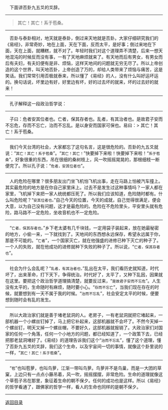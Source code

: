 &emsp;下面讲否卦九五爻的爻辞。
___
> 其亡！其亡！系于苞桑。
___
&emsp;否卦与泰卦相对，地天就是泰卦，倒过来天地就是否卦。大家仔细研究我们的《易经》，非常奇妙，地在上面，天在下面，反而太平，是好事；倒过来地在下面，天在上面，就糟糕，就不对了。年轻时我们对这个道理弄不清楚，后来一想天地混沌的时候反而没有事，一有了天地麻烦就来了。有天地而后有男女，有男女而后有夫妇，有夫妇便有是非、烦恼，这样天地间的问题就无穷无尽了。所以上帝创造的这个世界，叫天地否卦，上帝创造了万的，却给人类带来了烦恼与痛苦，这是笑话。我们常常引用否极就泰来，所以懂了《易经》的人，没有什么叫好运坏运的。换句话说，坏里边有好，好里边有坏，好的过去坏的就来，坏的过去好的就来！
___
&emsp;孔子解释这一段政治哲学说：
___
&emsp;子曰：危者安其位者也。亡者，保其存者也。乱者，有其治者也。是故君子安而不忘危，存而不忘亡，治而不忘乱。是以身安而国家可保也。易曰：> 其亡！其亡！系于苞桑。
___
&emsp;我们今天台湾的社会，大家都忘了这句名言，这是很危险的。否卦的九五爻就说：“``其亡！其亡！系于苞桑``”。“``其亡！其亡！``”快要掉下来啦！快要掉下来啦！“``系于苞桑``”，好象很重的东西，吊在很细的桑树枝上，风一吹摇摇晃晃的，那根细枝一断便完了。所以孔子说：“``危者，安其位者也``”。
___
&emsp;人的危险在哪里？很多朋友出门坐飞机怕飞机出事，走在马路上怕被汽车撞上。其实最危险的地方是在你自己家里床上。过去不是发生过这种事情吗？一家人都在家里，飞机掉下来把一家人统统都压死了。所以我们应该知道，危险随时都有。什么叫危险呢？“``安其位者也。``”自己今天的位置，今天的成就，自己觉得很满足，便会大意，以为自己没有问题，这才是最危险的。危险在不危险里头，平安里头就有危险，路马路不一定危险，坐收音机也不一定危险。
___
&emsp;“``亡者，保其存者也。``”乡下老太婆有几千块钱，一定用袋子装起来，放在她最秘密的地方，小偷一来，一下就找到了。天地间的东西想永远保存，希望永远属于你，那是不可能的。“``亡者``”，一个国家灭亡，就在他强盛的进修已种下灭亡的种子了。一个人的失败，就在他成功的进修就种下失败的种子了。所以说，“``亡者，保其存者也``”。
___
&emsp;社会为什么会乱呢？“``乱者，有其治者也，``”乱出在太平，我们看历史就知道，时代坏了，出来革命，打下天下，争得统治。时代好了，太平了，又种下乱因，因果就在这里。要把这个政治哲学道理搞清楚，就要反过来，“``是故君子安而不忘危``”。人生没有太平的，生命随时有麻烦，随时要小心。“``存而不忘亡``”，当我们现在存在的时候，就要想到有一天不属于我的时候。“``治而不忘乱``”，社会安定太平的时候，便要想到随时会有乱的发生。
___
&emsp;所以大政治家们就是善于堵老鼠洞的人。老房子，一有老鼠洞就把它堵起来，一部机器一个小螺丝钉掉了，马上把它补起来，这部机器就不会坏了。不然今天掉一个螺丝钉，明天又掉一个螺丝帽，不要好久，这部机器就报销了。大政治家们对国家的任何一个角落，任何一个小地方的问题，都已经知道了，一个政策下去，已经把那老鼠洞堵好了。《易经》的道理告诉我们这个“``治而不忘乱``”，懂了这个道理，懂了否卦九五爻的爻辞，我们这个生命，以及宇宙间一切的事情，就像这个卦里说的一样，“``其亡！其亡！系于苞桑``”。
___
&emsp;“``苞``”也叫苞萝，也叫鸟萝，江渐一带叫鸟萝。鸟萝并不是鸟巢，而是一大团的草窠，上边只有一点点小藤吊着，风一吹，摇摇摆摆，非常危险。生命的道理就像这个草苞子吊在那里，象征着生命的朝不保夕。任何的成功也是这样。所以《易经》的哲学看通了，跟佛家的哲学一样，看人的生命也同样的是朝不保夕。
___
[返回目录](../../../master/README.md#目录)